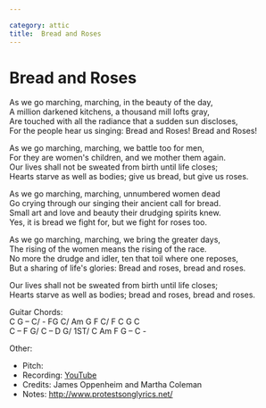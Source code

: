```yaml
---

category: attic
title:  Bread and Roses
---
```



# Bread and Roses

As we go marching, marching, in the beauty of the day,  
A million darkened kitchens, a thousand mill lofts gray,  
Are touched with all the radiance that a sudden sun discloses,  
For the people hear us singing: Bread and Roses! Bread and Roses!  

As we go marching, marching, we battle too for men,  
For they are women's children, and we mother them again.  
Our lives shall not be sweated from birth until life closes;  
Hearts starve as well as bodies; give us bread, but give us roses.  

As we go marching, marching, unnumbered women dead  
Go crying through our singing their ancient call for bread.  
Small art and love and beauty their drudging spirits knew.  
Yes, it is bread we fight for, but we fight for roses too.  
  
As we go marching, marching, we bring the greater days,  
The rising of the women means the rising of the race.  
No more the drudge and idler, ten that toil where one reposes,  
But a sharing of life's glories: Bread and roses, bread and roses.  
  
Our lives shall not be sweated from birth until life closes;  
Hearts starve as well as bodies; bread and roses, bread and roses.  

Guitar Chords:  
C G – C/ - FG C/ Am G F C/ F C G C  
C – F G/ C – D G/ 1ST/ C Am F G – C -

Other: 
* Pitch: 
* Recording: [YouTube](https://www.youtube.com/watch?v=YsvGPj0LH0M)
* Credits: James Oppenheim and Martha Coleman
* Notes: http://www.protestsonglyrics.net/
